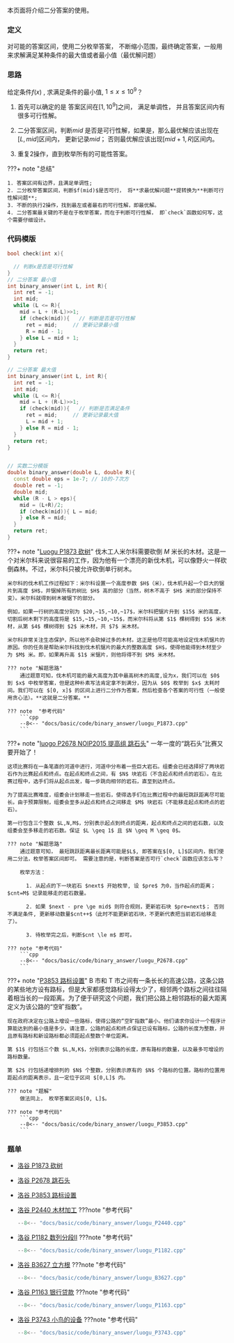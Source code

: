 本页面将介绍二分答案的使用。



### 定义

对可能的答案区间，使用二分枚举答案， 不断缩小范围，最终确定答案，一般用来求解满足某种条件的最大值或者最小值（最优解问题）



### 思路

给定条件$f(x)$ , 求满足条件的最小值,  $1 \le x \le 10^9$？

1. 首先可以确定的是 答案区间在$[1, 10^9]$之间， 满足单调性， 并且答案区间内有很多可行性解。

2. 二分答案区间，判断$mid$ 是否是可行性解，如果是，那么最优解应该出现在$[L, mid]$区间内， 更新记录$mid$； 否则最优解应该出现$[mid+1, R]$区间内。

3. 重复2操作，直到枚举所有的可能性答案。

???+ note "总结"

	1. 答案区间有边界，且满足单调性;
	2. 二分枚举答案区间，判断$f(mid)$是否可行， 将**求最优解问题**提转换为**判断可行性解问题**;
	3. 不断的执行2操作，找到最左或者最右的可行性解，即最优解。
	4. 二分答案最关键的不是在于枚举答案，而在于判断可行性解， 即`check`函数如何写，这个需要仔细设计。



### 代码模版

```cpp
bool check(int x){
  
  // 判断x是否是可行性解
}
// 二分答案 最小值
int binary_answer(int L, int R){
  int ret = -1;
  int mid;
  while (L <= R){
    mid = L + (R-L)>>1;
    if (check(mid)){   // 判断是否是可行性解
      ret = mid;     // 更新记录最小值
      R = mid - 1;
    } else L = mid + 1;
  }  
  return ret;
}

// 二分答案 最大值
int binary_answer(int L, int R){
  int ret = -1;
  int mid;
  while (L <= R){
    mid = L + (R-L)>>1;
    if (check(mid)){   // 判断是否满足条件
      ret = mid;     // 更新记录最大值
      L = mid + 1;
    } else R = mid - 1;
  }  
  return ret;
}


// 实数二分模版
double binary_answer(double L, double R){
  const double eps = 1e-7; // 10的-7次方
  double ret = -1;
  double mid;
  while (R - L > eps){
    mid = (L+R)/2;
    if (check(mid)){ L = mid;  
    } else R = mid;
  }  
  return ret;
}
```



???+ note  "[Luogu P1873 砍树](https://www.luogu.com.cn/problem/P1873)"
    伐木工人米尔科需要砍倒 $M$ 米长的木材。这是一个对米尔科来说很容易的工作，因为他有一个漂亮的新伐木机，可以像野火一样砍倒森林。不过，米尔科只被允许砍倒单行树木。
    

    米尔科的伐木机工作过程如下：米尔科设置一个高度参数 $H$（米），伐木机升起一个巨大的锯片到高度 $H$，并锯掉所有的树比 $H$ 高的部分（当然，树木不高于 $H$ 米的部分保持不变）。米尔科就得到树木被锯下的部分。
    
    例如，如果一行树的高度分别为 $20,~15,~10,~17$，米尔科把锯片升到 $15$ 米的高度，切割后树木剩下的高度将是 $15,~15,~10,~15$，而米尔科将从第 $1$ 棵树得到 $5$ 米木材，从第 $4$ 棵树得到 $2$ 米木材，共 $7$ 米木材。
    
    米尔科非常关注生态保护，所以他不会砍掉过多的木材。这正是他尽可能高地设定伐木机锯片的原因。你的任务是帮助米尔科找到伐木机锯片的最大的整数高度 $H$，使得他能得到木材至少为 $M$ 米。即，如果再升高 $1$ 米锯片，则他将得不到 $M$ 米木材。
    
    ??? note "解题思路"
    	通过题意可知，伐木机可能的最大高度为其中最高树木的高度,设为x，我们可以在 $0$ 到 $x$ 中枚举答案，但是这种朴素写法肯定拿不到满分，因为从 $0$ 枚举到 $x$ 太耗时间。我们可以在 $[0, x]$ 的区间上进行二分作为答案，然后检查各个答案的可行性（一般使用贪心法）。**这就是二分答案。**
    
    ??? note  "参考代码"
    	```cpp
    	--8<-- "docs/basic/code/binary_answer/luogu_P1873.cpp"
    	```



???+ note "[luogo P2678 NOIP2015 提高组 跳石头](https://www.luogu.com.cn/problem/P2678)"
    一年一度的“跳石头”比赛又要开始了！
    
    这项比赛将在一条笔直的河道中进行，河道中分布着一些巨大岩石。组委会已经选择好了两块岩石作为比赛起点和终点。在起点和终点之间，有 $N$ 块岩石（不含起点和终点的岩石）。在比赛过程中，选手们将从起点出发，每一步跳向相邻的岩石，直至到达终点。
    
    为了提高比赛难度，组委会计划移走一些岩石，使得选手们在比赛过程中的最短跳跃距离尽可能长。由于预算限制，组委会至多从起点和终点之间移走 $M$​ 块岩石（不能移走起点和终点的岩石）。
    
    第一行包含三个整数 $L,N,M$，分别表示起点到终点的距离，起点和终点之间的岩石数，以及组委会至多移走的岩石数。保证 $L \geq 1$ 且 $N \geq M \geq 0$。
    
    ??? note "解题思路"
        通过题意可知， 最短跳跃距离最长距离可能是$L$, 即答案在$[0, L]$区间内，我们使用二分法，枚举答案区间即可。 需要注意的是，判断答案是否可行`check`函数应该怎么写？
        
        枚举方法：
        
    	  1. 从起点的下一块岩石 $next$ 开始枚举, 设 $pre$ 为0，当作起点的距离；$cnt=M$ 记录能移走的岩石数量。
     
    	  2. 如果 $next - pre \ge mid$ 则符合规则，更新岩石块 $pre=next$； 否则不满足条件, 更新移动数量$cnt++$（此时不能更新岩石块，不更新代表把当前岩石给移走了）。
    	    
    	  3. 待枚举完之后，判断$cnt \le m$ 即可。
    
    ??? note "参考代码"
        ```cpp
        --8<-- "docs/basic/code/binary_answer/luogu_P2678.cpp"
        ```



???+ note "[P3853 路标设置](https://www.luogu.com.cn/problem/P3853)"
    B 市和 T 市之间有一条长长的高速公路，这条公路的某些地方设有路标，但是大家都感觉路标设得太少了，相邻两个路标之间往往隔着相当长的一段距离。为了便于研究这个问题，我们把公路上相邻路标的最大距离定义为该公路的“空旷指数”。
    
    现在政府决定在公路上增设一些路标，使得公路的“空旷指数”最小。他们请求你设计一个程序计算能达到的最小值是多少。请注意，公路的起点和终点保证已设有路标，公路的长度为整数，并且原有路标和新设路标都必须距起点整数个单位距离。
    
    第 $1$ 行包括三个数 $L,N,K$，分别表示公路的长度，原有路标的数量，以及最多可增设的路标数量。
    
    第 $2$ 行包括递增排列的 $N$ 个整数，分别表示原有的 $N$ 个路标的位置。路标的位置用距起点的距离表示，且一定位于区间 $[0,L]$ 内。
    
    ??? note "题解"
        做法同上， 枚举答案区间$[0, L]$。
    
    ??? note "参考代码"
        ```cpp
        --8<-- "docs/basic/code/binary_answer/luogu_P3853.cpp"
        ```



### 题单

- [洛谷 P1873  砍树](https://www.luogu.com.cn/problem/P1873)

- [洛谷 P2678 跳石头](https://www.luogu.com.cn/problem/P2678)

- [洛谷 P3853 路标设置](https://www.luogu.com.cn/problem/P3853)

- [洛谷 P2440 木材加工](https://www.luogu.com.cn/problem/P2440)
???note "参考代码"
    ```cpp
    --8<-- "docs/basic/code/binary_answer/luogu_P2440.cpp"
    ```

- [洛谷 P1182 数列分段II](https://www.luogu.com.cn/problem/P1182)
???note "参考代码"
    ```cpp
    --8<-- "docs/basic/code/binary_answer/luogu_P1182.cpp"
    ```

- [洛谷 B3627 立方根](https://www.luogu.com.cn/problem/B3627)
???note "参考代码"
    ```cpp
    --8<-- "docs/basic/code/binary_answer/luogu_B3627.cpp"
    ```

- [洛谷 P1163 银行贷款](https://www.luogu.com.cn/problem/P1163)
???note "参考代码"
    ```cpp
    --8<-- "docs/basic/code/binary_answer/luogu_P1163.cpp"
    ```

- [洛谷 P3743 小鸟的设备](https://www.luogu.com.cn/problem/P3743)
???note "参考代码"
    ```cpp
    --8<-- "docs/basic/code/binary_answer/luogu_P3743.cpp"
    ```